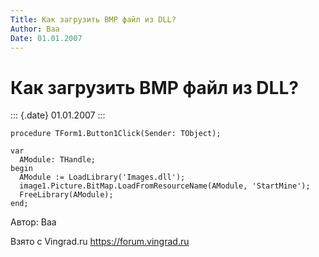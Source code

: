 ```yaml
---
Title: Как загрузить BMP файл из DLL?
Author: Baa
Date: 01.01.2007
---
```


Как загрузить BMP файл из DLL?
==============================

::: {.date}
01.01.2007
:::

    procedure TForm1.Button1Click(Sender: TObject);

    var
      AModule: THandle;
    begin
      AModule := LoadLibrary('Images.dll');
      image1.Picture.BitMap.LoadFromResourceName(AModule, 'StartMine');
      FreeLibrary(AModule);
    end;

Автор: Baa

Взято с Vingrad.ru <https://forum.vingrad.ru>
